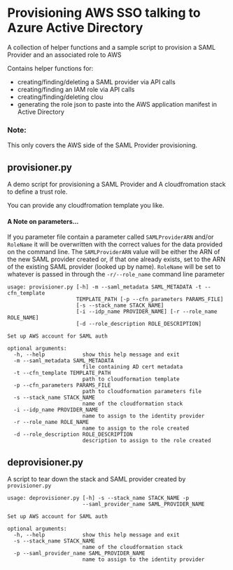 # Provisioning AWS SSO talking to Azure Active Directory
A collection of helper functions and a sample script to provision a SAML Provider and an associated role to AWS

Contains helper functions for: 
- creating/finding/deleting a SAML provider via API calls
- creating/finding an IAM role via API calls
- creating/finding/deleting clou
- generating the role json to paste into the AWS application manifest in Active Directory

### Note: 
This only covers the AWS side of the SAML Provider provisioning. 

## provisioner.py
A demo script for provisioning a SAML Provider and A cloudfromation stack to define a trust role.

You can provide any cloudfromation template you like. 

#### A Note on parameters... 
If you parameter file contain a parameter called `SAMLProviderARN` and/or `RoleName` it will be overwritten with the correct values
for the data provided on the command line. The `SAMLProviderARN` value will be either the ARN of the new SAML provider created or,
if that one already exists, set to the ARN of the existing SAML provider (looked up by name). `RoleName` will be set to whatever is
passed in through the `-r/--role_name` command line parameter 

```
usage: provisioner.py [-h] -m --saml_metadata SAML_METADATA -t --cfn_template
                      TEMPLATE_PATH [-p --cfn_parameters PARAMS_FILE]
                      [-s --stack_name STACK_NAME]
                      [-i --idp_name PROVIDER_NAME] [-r --role_name ROLE_NAME]
                      [-d --role_description ROLE_DESCRIPTION]

Set up AWS account for SAML auth

optional arguments:
  -h, --help            show this help message and exit
  -m --saml_metadata SAML_METADATA
                        file containing AD cert metadata
  -t --cfn_template TEMPLATE_PATH
                        path to cloudformation template
  -p --cfn_parameters PARAMS_FILE
                        path to cloudformation parameters file
  -s --stack_name STACK_NAME
                        name of the cloudformation stack
  -i --idp_name PROVIDER_NAME
                        name to assign to the identity provider
  -r --role_name ROLE_NAME
                        name to assign to the role created
  -d --role_description ROLE_DESCRIPTION
                        description to assign to the role created
```

## deprovisioner.py
A script to tear down the stack and SAML provider created by `provisioner.py`

```
usage: deprovisioner.py [-h] -s --stack_name STACK_NAME -p
                        --saml_provider_name SAML_PROVIDER_NAME

Set up AWS account for SAML auth

optional arguments:
  -h, --help            show this help message and exit
  -s --stack_name STACK_NAME
                        name of the cloudformation stack
  -p --saml_provider_name SAML_PROVIDER_NAME
                        name to assign to the identity provider
```